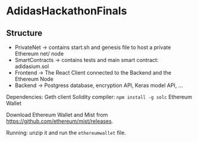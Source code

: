 # AdidasHackathonFinals

## Structure
- PrivateNet -> contains start.sh and genesis file to host a private Ethereum net/ node
- SmartContracts -> contains tests and main smart contract: adidasium.sol
- Frontend -> The React Client connected to the Backend and the Ethereum Node
- Backend -> Postgress database, encryption API, Keras model API, ...

Dependencies:
    Geth client
    Solidity compiler: `npm install -g solc`
    Ethereum Wallet

Download Ethereum Wallet and Mist from https://github.com/ethereum/mist/releases.

Running: unzip it and run the `ethereumwallet` file.
